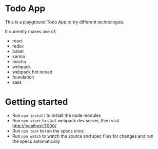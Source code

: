 # Todo App

This is a playground Todo App to try different technologies.

It currently makes use of:

* react
* redux
* babel
* karma
* mocha
* webpack
* webpack hot reload
* foundation
* sass

# Getting started

* Run `npm install` to install the node modules
* Run `npm start` to start webpack dev server, then visit <http://localhost:3000/>
* Run `npm test` to run the specs once
* Run `npm watch` to watch the source and spec files for changes and run the specs automatically
